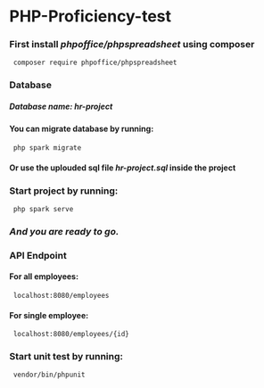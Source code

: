 # PHP-Proficiency-test
### First install *phpoffice/phpspreadsheet* using composer
	 composer require phpoffice/phpspreadsheet

### Database
##### Database name: hr-project
#### You can migrate database by running:
	 php spark migrate
#### Or use the uplouded sql file *hr-project.sql* inside the project 

### Start project by running:
	 php spark serve

### *And you are ready to go.*

### API Endpoint
#### For all employees:
	 localhost:8080/employees

#### For single employee:
	 localhost:8080/employees/{id}


### Start unit test by running:
	 vendor/bin/phpunit
